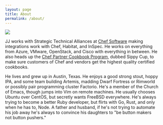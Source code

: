 ```yaml
---
layout: page
title: About
permalink: /about/
---
```


![](https://en.gravatar.com/userimage/24832742/b2d2a1566931d2d303135742259bcfa5.jpg?size=200)

JJ works with Strategic Technical Alliances at [Chef Software][chef] making integrations
work with Chef, Habitat, and InSpec. He works on everything from Azure, VMware,
OpenStack, and Cisco with everything in between. He also heads up the [Chef Partner
Cookbook Program][cpcp], dubbed Sippy Cup, to make sure customers of Chef and vendors
get the highest quality certified cookbooks.

He lives and grew up in Austin, Texas. He enjoys a good strong stout, hoppy IPA,
and some team building Artemis, madding Dwarf Fortress or Rimworld or possibly pair programming
cluster Factorio. He's a member of the Church of Emacs, though jumps into Vim on
remote machines. He usually chooses Ubuntu over CentOS, but secretly wants FreeBSD
everywhere. He's always trying to become a better Ruby developer, but flirts with
Go, Rust, and only when he has to, Node. A father and husband, if he's not trying
to automate his job away he's always to convince his daughters to "be button makers
not button pushers."

[chef]: https://chef.io
[cpcp]: https://www.chef.io/partners/cookbooks/

